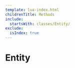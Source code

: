 ```yaml
---
template: lua-index.html
childrenTitle: Methods
include:
  startsWith: classes/Entity/
exclude:
  isIndex: true
---
```


# Entity
